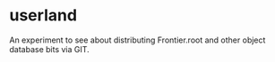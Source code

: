 # userland
An experiment to see about distributing Frontier.root and other object database bits via GIT.

